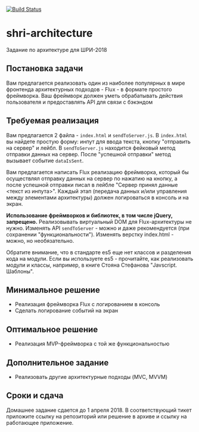 [![Build Status](https://travis-ci.org/JorJeG/home-archi.svg?branch=master)](https://travis-ci.org/JorJeG/home-archi)

# shri-architecture
Задание по архитектуре для ШРИ-2018

## Постановка задачи
Вам предлагается реализовать один из наиболее популярных в мире фронтенда архитектурных подходов - Flux - в формате простого фреймворка. Ваш фреймворк должен уметь обрабатывать действия пользователя и предоставлять API для связи с бэкэндом

## Требуемая реализация
Вам предлагается 2 файла - `index.html` и `sendToServer.js`.
В `index.html` вы найдете простую форму: инпут для ввода текста, кнопку "отправить на сервер" и лейбл.
В `sendToServer.js` находится фейковый метод отправки данных на сервер. После "успешной отправки" метод вызывает событие `dataIsSent`.

Вам предлагается написать Flux реализацию фреймворка, который бы осуществлял отправку данных на сервер по нажатию на кнопку, а после успешной отправки писал в лейбле "Сервер принял данные <текст из инпута>".
Каждый этап (передача данных и/или управления между элементами архитектуры) должен логироваться в консоль и на экран.

**Использование фреймворков и библиотек, в том числе jQuery, запрещено.**
Реализовывать виртуальный DOM для Flux-архитектуры не нужно. Изменять API `sendToServer` - можно и даже рекомендуется (при сохранении "функциональности"). Изменять верстку index.html - можно, но необязательно.

Обратите внимание, что в стандарте es5 еще нет классов и разделения кода на модули. Если вы используете es5 - прочитайте, как реализовать модули и классы, например, в книге Стояна Стефанова "Javscript. Шаблоны".


## Минимальное решение
- Реализация фреймворка Flux с логированием в консоль
- Сделать логирование событий на экран

## Оптимальное решение
- Реализация MVP-фреймворка с той же функциональностью

## Дополнительное задание
- Реализовать другие архитектурные подходы (MVC, MVVM)

## Сроки и сдача
Домашнее задание сдается до 1 апреля 2018. В соответствующий тикет приложите ссылку на репозиторий или решение в архиве и ссылку на работающее приложение.
